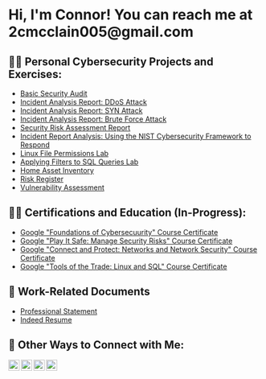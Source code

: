 <h1>Hi, I'm Connor! You can reach me at 2cmcclain005@gmail.com </h1>

<h2>👨‍💻 Personal Cybersecurity Projects and Exercises:</h2>

- [Basic Security Audit](https://docs.google.com/document/d/1pZE2ZnXIwHnFeTcq2dfuPKbCrABbIRvONP77ZSjYNYs/edit)
- [Incident Analysis Report: DDoS Attack](https://docs.google.com/document/d/1KlDf2Dhcqwm5-OIWYHDmP5qlKei_YgxH9pKmMA1KAow/edit#heading=h.mjm21hvi0jz5)
- [Incident Analysis Report: SYN Attack](https://docs.google.com/document/d/1f4ukcCJim5ojruO4SkrS3ESgUK3w22QNegNHi-Zo4l4/edit#heading=h.rkogpw759h9x)
- [Incident Analysis Report: Brute Force Attack](https://docs.google.com/document/d/12roHFY05NYu69ZQl0y-SLF0u5knYt4wsyF1Nv9w_Rus/edit#heading=h.1wxj3sdlx0rd)
- [Security Risk Assessment Report](https://docs.google.com/document/d/16K3pOW_MdYZHMF97qqfemWjvbLn1-cggyKScP6rB4ds/edit)
- [Incident Report Analysis: Using the NIST Cybersecurity Framework to Respond](https://docs.google.com/document/d/1OKRVTtpT5q2MXSGlLGHMjBU7W7qzcnuZUeY1y4Gmjt8/edit)
- [Linux File Permissions Lab](https://docs.google.com/document/d/1LYU4c8y-w5RoVqLWQ55oUzKhJyRdRsG5oO91zHlkML0/edit)
- [Applying Filters to SQL Queries Lab](https://docs.google.com/document/d/1KHeL0sKehRiyvPIaPPW4OyP72qo-TlXPjxm080rEwHo/edit?resourcekey=0-bZYQEpJNhCHH-t4BOOFpXQ#heading=h.adnh333husy)
- [Home Asset Inventory](https://docs.google.com/spreadsheets/d/1dhoh3wo9W4nhmUFiWhXhNKLpVG-U-X3BL7Mns8o7mVA/edit#gid=0)
- [Risk Register](https://docs.google.com/document/d/13Ze8W28Kn8a-H80eckkisKSJOcB3JOKfmOnQ0pI2mLU/edit?resourcekey=0-eMmALOjIQjqsJuzWzruuIA)
- [Vulnerability Assessment](https://docs.google.com/document/d/1mRbes4VhNJa7_OttPNaBuE2iYCubkMyAry6dNUPKYVc/edit#heading=h.5x0d5h95i329)

<h2>👨‍🎓 Certifications and Education (In-Progress):</h2>

- [Google "Foundations of Cybersecuurity" Course Certificate](https://coursera.org/share/90c6059b85789bfb446f2581d34110a1)
- [Google "Play It Safe: Manage Security Risks" Course Certificate](https://coursera.org/share/7e53b7bc7b1b7f9f2cd5d3b80299292d)
- [Google "Connect and Protect: Networks and Network Security" Course Certificate](https://coursera.org/share/11685645f9bbb183021191edf8c2a951)
- [Google "Tools of the Trade: Linux and SQL" Course Certificate](https://coursera.org/share/17060e9afdbb78258ca0bf19d707af40)

<h2>📄 Work-Related Documents</h2>

- [Professional Statement](https://docs.google.com/document/d/1BL3ECzgBIAuB5qFKYss1U8-hmzasyVQnnJSMJcKobRo/edit)
- [Indeed Resume](https://profile.indeed.com/resume)

<h2> 🤳 Other Ways to Connect with Me:</h2>

[<img align="left" alt="ConnorMcClain | YouTube" width="22px" src="https://cdn.jsdelivr.net/npm/simple-icons@v3/icons/youtube.svg" />][youtube]
[<img align="left" alt="ConnorMcClain | Twitter" width="22px" src="https://cdn.jsdelivr.net/npm/simple-icons@v3/icons/twitter.svg" />][twitter]
[<img align="left" alt="ConnorMcClain | LinkedIn" width="22px" src="https://cdn.jsdelivr.net/npm/simple-icons@v3/icons/linkedin.svg" />][linkedin]
[<img align="left" alt="ConnorMcClain | Instagram" width="22px" src="https://cdn.jsdelivr.net/npm/simple-icons@v3/icons/instagram.svg" />][instagram]

[twitter]: https://twitter.com/2cmcclain005
[youtube]: https://www.youtube.com/channel/UCVC3G0xA4F8OW6CJ_XfAmyw
[instagram]: https://www.instagram.com/frankocean.ismydad/
[linkedin]: https://www.linkedin.com/in/connor-undefined-31786b2a1/

<!--
**joshmadakor1/joshmadakor1** is a ✨ _special_ ✨ repository because its `README.md` (this file) appears on your GitHub profile.

Here are some ideas to get you started:

- 🔭 I’m currently working on ...
- 🌱 I’m currently learning ...
- 👯 I’m looking to collaborate on ...
- 🤔 I’m looking for help with ...
- 💬 Ask me about ...
- 📫 How to reach me: ...
- 😄 Pronouns: ...
- ⚡ Fun fact: ...
-->

